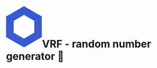 # <span class="flex"> <img src="/chainlink-symbol-blue.svg" class="w-8 mr-4" />VRF - random number generator 🎲</span>